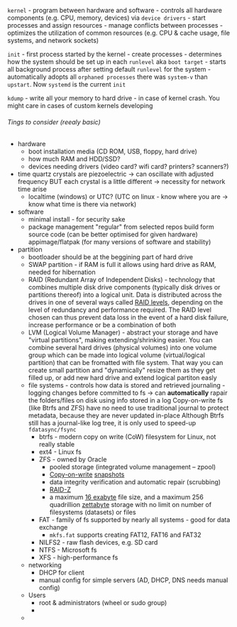 `kernel` - program between hardware and software
	- controls all hardware components (e.g. CPU, memory, devices) via `device drivers`
	- start processes and assign resources
	- manage conflicts between processes
	- optimizes the utilization of common resources (e.g. CPU & cache usage, file systems, and network sockets)

`init` - first process started by the kernel
	- create processes
	- determines how the system should be set up in each `runlevel` aka `boot target`
	- starts all background process after setting default `runlevel` for the system
	- automatically adopts all `orphaned processes`
there was `system-v` than `upstart`. Now `systemd` is the current `init`


`kdump` - write all your memory to hard drive - in case of kernel crash.
You might care in cases of custom kernels developing



###### Tings to consider (reealy basic)
- hardware
	- boot installation media (CD ROM, USB, floppy, hard drive)
	- how much RAM and HDD/SSD?
	- devices needing drivers (video card? wifi card? printers? scanners?)
- time
  quartz crystals are piezoelectric -> can oscillate with adjusted frequency BUT each crystal is a little different -> necessity for network time arise
	- localtime (windows) or UTC? (UTC on linux - know where you are -> know what time is there via network)
- software
	- minimal install - for security sake
	- package management
		  "regular" from selected repos
		  build form source code (can be better optimised for given hardware)
		  appimage/flatpak (for many versions of software and stability)
- partition
	- bootloader should be at the beggining part of hard drive
	- SWAP partition - if RAM is full it allows using hard drive as RAM, needed for hibernation
	- RAID (Redundant Array of Independent Disks) - technology that combines multiple disk drive components (typically disk drives or partitions thereof) into a logical unit.
		  Data is distributed across the drives in one of several ways called [RAID levels](https://wiki.archlinux.org/title/RAID#RAID_levels), depending on the level of redundancy and performance required. The RAID level chosen can thus prevent data loss in the event of a hard disk failure, increase performance or be a combination of both
	 - LVM (Logical Volume Manager) - abstract your storage and have "virtual partitions", making extending/shrinking easier.
		 You can combine several hard drives (physical volumes) into one volume group which can be made into logical volume (virtual/logical partition) that can be fromatted with file system.
		 That way you can create small partition and "dynamically" resize them as they get filled up, or add new hard drive and extend logical partiton easly
	- file systems - controls how data is stored and retrieved
		journaling - logging changes before committed to fs -> can **automatically** rapair the folders/files on disk using info stored in a log
			Copy-on-write fs (like Btrfs and ZFS) have no need to use traditional journal to protect metadata, because they are never updated in-place
			Although Btrfs still has a journal-like log tree, it is only used to speed-up `fdatasync/fsync`
		- btrfs - modern copy on write (CoW) filesystem for Linux, not really stable
		- ext4 - Linux fs
		- ZFS - owned by Oracle
			- pooled storage (integrated volume management – zpool)
			- [Copy-on-write](https://en.wikipedia.org/wiki/Copy-on-write "wikipedia:Copy-on-write")  [snapshots](https://en.wikipedia.org/wiki/Snapshot_(computer_storage) "wikipedia:Snapshot (computer storage)")
			- data integrity verification and automatic repair (scrubbing)
			- [RAID-Z](https://en.wikipedia.org/wiki/RAID-Z "wikipedia:RAID-Z")
			- a maximum [16 exabyte](https://en.wikipedia.org/wiki/Exabyte "wikipedia:Exabyte") file size, and a maximum 256 quadrillion [zettabyte](https://en.wikipedia.org/wiki/Zettabyte "wikipedia:Zettabyte") storage with no limit on number of filesystems (datasets) or files
		- FAT - family of fs supported by nearly all systems - good for data exchange
			- `mkfs.fat` supports creating FAT12, FAT16 and FAT32
		- NILFS2 - raw flash devices, e.g. SD card
		- NTFS - Microsoft fs
		- XFS - high-performance fs
	- networking
		- DHCP for client
		- manual config for simple servers (AD, DHCP, DNS needs manual config)
	- Users
		- root & administrators (wheel or sudo group)
		- 
	- 

